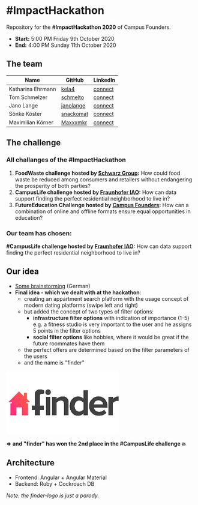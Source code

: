 # #ImpactHackathon
Repository for the **#ImpactHackathon 2020** of Campus Founders.

* **Start:** 5:00 PM Friday 9th October 2020
* **End:** 4:00 PM Sunday 11th October 2020

## The team

|Name               |GitHub                                     |LinkedIn                                                             |
|-------------------|-------------------------------------------|---------------------------------------------------------------------|
|Katharina Ehrmann  |[kela4](https://github.com/kela4)          |[connect](https://www.linkedin.com/in/katharina-e-4696421a3/)           |
|Tom Schmelzer      |[schmelto](https://github.com/schmelto)    |[connect](https://www.linkedin.com/in/tomschmelzer/)                    |
|Jano Lange         |[janolange](https://github.com/janolange)  |[connect](https://www.linkedin.com/in/jano-lange-0312911b9/)            |
|Sönke Köster       |[snackomat](https://github.com/snackomat)  |[connect](https://www.linkedin.com/in/s%C3%B6nke-k%C3%B6ster-1019ba18a/)|
|Maximilian Körner  |[Maxxxmkr](https://github.com/Maxxxmkr)    |[connect](https://www.linkedin.com/in/maximilian-k%C3%B6rner-245a1b1b8/)|

## The challenge

### All challanges of the #ImpactHackathon

1. **FoodWaste challenge hosted by [Schwarz Group](https://www.linkedin.com/company/schwarzdienstleistungen/):** How could food waste be reduced among consumers and retailers without endangering the prosperity of both parties?
2. **CampusLife challenge hosted by [Fraunhofer IAO](https://www.iao.fraunhofer.de):** How can data support finding the perfect residential neighborhood to live in?
3. **FutureEducation Challenge hosted by [Campus Founders](https://campusfounders.de/):** How can a combination of online and offline formats ensure equal opportunities in education?

### Our team has chosen:

**#CampusLife challenge hosted by [Fraunhofer IAO](https://www.iao.fraunhofer.de):** How can data support finding the perfect residential neighborhood to live in?


## Our idea

* [Some brainstorming](Ideas_Notes.md) (German)
* **Final idea - which we dealt with at the hackathon**:
  * creating an appartment search platform with the usage concept of modern dating platforms (swipe left and right)
  * but added the concept of two types of filter options:
    * **infrastructure filter options** with indication of importance (1-5) e.g. a fitness studio is very important to the user and he assigns 5 points in the filter options
    * **social filter options** like hobbies, where it would be great if the future roommates have them
  * the perfect offers are determined based on the filter parameters of the users
  * and the name is "finder"
  
![finder](/FinderLogo/logo-transparent.png)

**=> and "finder" has won the 2nd place in the #CampusLife challenge :boom:**


## Architecture

* Frontend: Angular + Angular Material
* Backend: Ruby + Cockroach DB


*Note: the finder-logo is just a parody.*
